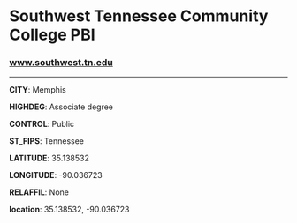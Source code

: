 # Southwest Tennessee Community College PBI
### www.southwest.tn.edu
---
**CITY**: Memphis

**HIGHDEG**: Associate degree

**CONTROL**: Public

**ST_FIPS**: Tennessee

**LATITUDE**: 35.138532

**LONGITUDE**: -90.036723

**RELAFFIL**: None

**location**: 35.138532, -90.036723